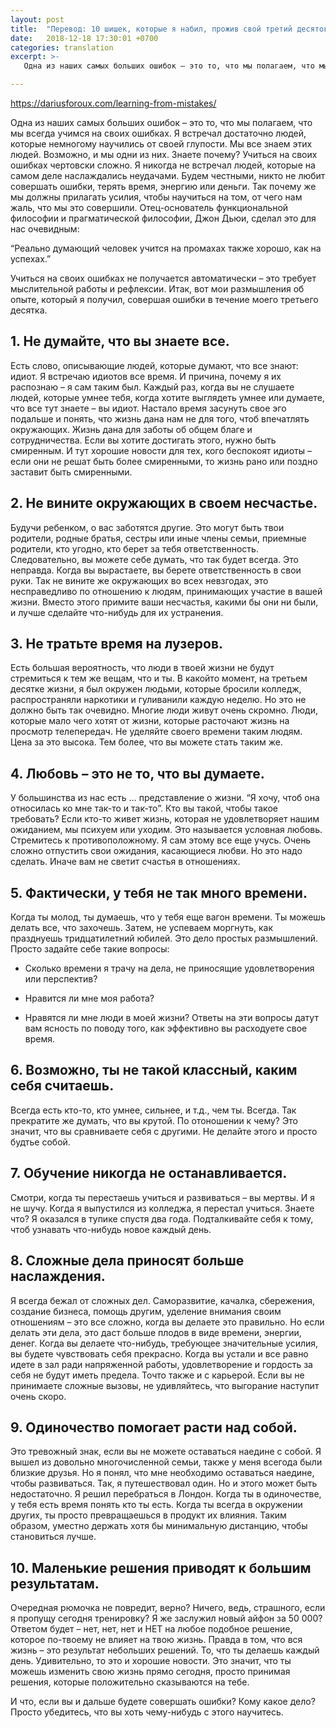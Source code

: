 ```yaml
---
layout: post
title:  "Перевод: 10 шишек, которые я набил, прожив свой третий десяток"
date:   2018-12-18 17:30:01 +0700
categories: translation
excerpt: >-
   Одна из наших самых больших ошибок – это то, что мы полагаем, что мы всегда учимся на своих ошибках. Я встречал достаточно людей, которые немногому научились от своей глупости.

---
```

https://dariusforoux.com/learning-from-mistakes/

Одна из наших самых больших ошибок – это то, что мы полагаем, что мы всегда учимся на своих ошибках. Я встречал достаточно людей, которые немногому научились от своей глупости.
Мы все знаем этих людей. Возможно, и мы одни из них. Знаете почему? Учиться на своих ошибках чертовски сложно. Я никогда не встречал людей, которые на самом деле наслаждались неудачами.
Будем честными, никто не любит совершать ошибки, терять время, энергию или деньги. Так почему же мы должны прилагать усилия, чтобы научиться на том, от чего нам жаль, что мы это совершили. Отец-основатель функциональной философии и прагматической философии, Джон Дьюи, сделал это для нас очевидным:

“Реально думающий человек учится на промахах также хорошо, как на успехах.”

Учиться на своих ошибках не получается автоматически – это требует мыслительной работы и рефлексии. Итак, вот мои размышления об опыте, который я получил, совершая ошибки в течение моего третьего десятка.

## 1. Не думайте, что вы знаете все.

Есть слово, описывающие людей, которые думают, что все знают: идиот. Я встречаю идиотов все время. И причина, почему я их распознаю – я сам таким был.
Каждый раз, когда вы не слушаете людей, которые умнее тебя, когда хотите выглядеть умнее или думаете, что все тут знаете – вы идиот. Настало время засунуть свое эго подальше и понять, что жизнь дана нам не для того, чтоб впечатлять окружающих.
Жизнь дана для заботы об общем благе и сотрудничества. Если вы хотите достигать этого, нужно быть смиренным. И тут хорошие новости для тех, кого беспокоят идиоты – если они не решат быть более смиренными, то жизнь рано или поздно заставит быть смиренными.

## 2. Не вините окружающих в своем несчастье.

Будучи ребенком, о вас заботятся другие. Это могут быть твои родители, родные братья, сестры или иные члены семьи, приемные родители, кто угодно, кто берет за тебя ответственность. Следовательно, вы можете себе думать, что так будет всегда.
Это неправда. Когда вы вырастаете, вы берете ответственность в свои руки. Так не вините же окружающих во всех невзгодах, это несправедливо по отношению к людям, принимающих участие в вашей жизни. Вместо этого примите ваши несчастья, какими бы они ни были, и лучше сделайте что-нибудь для их устранения.

## 3. Не тратьте время на лузеров.

Есть большая вероятность, что люди в твоей жизни не будут стремиться к тем же вещам, что и ты. В какойто момент, на третьем десятке жизни, я был окружен людьми, которые бросили колледж, распространяли наркотики и гуливанили каждую неделю.
Но это не должно быть так очевидно. Многие люди живут очень скромно. Люди, которые мало чего хотят от жизни, которые расточают жизнь на просмотр телепередач.
Не уделяйте своего времени таким людям. Цена за это высока. Тем более, что вы можете стать таким же.

## 4. Любовь – это не то, что вы думаете.

У большинства из нас есть … представление о жизни. “Я хочу, чтоб она относилась ко мне так-то и так-то”. Кто вы такой, чтобы такое требовать? Если кто-то живет жизнь, которая не удовлетворяет нашим ожиданием, мы психуем или уходим.
Это называется условная любовь. Стремитесь к противоположному. Я сам этому все еще учусь. Очень сложно отпустить свои ожидания, касающиеся любви. Но это надо сделать. Иначе вам не светит счастья в отношениях.

## 5. Фактически, у тебя не так много времени.

Когда ты молод, ты думаешь, что у тебя еще вагон времени. Ты можешь делать все, что захочешь. Затем, не успеваем моргнуть, как празднуешь тридцатилетний юбилей.
Это дело простых размышлений. Просто задайте себе такие вопросы:

-	Сколько времени я трачу на дела, не 	приносящие удовлетворения или перспектив?

-	Нравится ли мне моя работа?

-	Нравятся ли мне люди в моей жизни?
Ответы на эти вопросы датут вам ясность по поводу того, как эффективно вы расходуете свое время.

## 6. Возможно, ты не такой классный, каким себя считаешь.

Всегда есть кто-то, кто умнее, сильнее, и т.д., чем ты. Всегда.
Так прекратите же думать, что вы крутой. По отоношении к чему? Это значит, что вы сравниваете себя с другими. Не делайте этого и просто будтье собой.

## 7. Обучение никогда не останавливается.

Смотри, когда ты перестаешь учиться и развиваться – вы мертвы. И я не шучу. Когда я выпустился из колледжа, я перестал учиться. Знаете что? Я оказался в тупике спустя два года.
Подталкивайте себя к тому, чтоб узнавать что-нибудь новое каждый день.

## 8. Сложные дела приносят больше наслаждения.

Я всегда бежал от сложных дел. Саморазвитие, качалка, сбережения, создание бизнеса, помощь другим, уделение внимания своим отношениям – это все сложно, когда вы делаете это правильно.
Но если делать эти дела, это даст больше плодов в виде времени, энергии, денег. Когда вы делаете что-нибудь, требующее значительные усилия, вы будете чувствовать себя прекрасно. Когда вы устали и все равно идете в зал ради напряженной работы, удовлетворение и гордость за себя не будут иметь предела.
Точто также и с карьерой. Если вы не принимаете сложные вызовы, не удивляйтесь, что выгорание наступит очень скоро.

## 9. Одиночество помогает расти над собой.

Это тревожный знак, если вы не можете оставаться наедине с собой. Я вышел из довольно многочисленной семьи, также у меня всегода были близкие друзья. Но я понял, что мне необходимо оставаться наедине, чтобы развиваться. Так, я путешествовал один.
Но и этого может быть недостаточно. Я решил перебраться в Лондон. Когда ты в одиночестве, у тебя есть время понять кто ты есть. Когда ты всегда в окружении других, ты просто превращаешься в продукт их влияния. Таким образом, уместно держать хотя бы минимальную дистанцию, чтобы становиться лучше.

## 10. Маленькие решения приводят к большим результатам.

Очередная рюмочка не повредит, верно? Ничего, ведь, страшного, если я пропущу сегодня тренировку? Я же заслужил новый айфон за 50 000?
Ответом будет – нет, нет, нет и НЕТ на любое подобное решение, которое по-твоему не влияет на твою жизнь. Правда в том, что вся жизнь – это результат небольших решений.
То, что ты делаешь каждый день. Удивительно, то это и хорошие новости. Это значит, что ты можешь изменить свою жизнь прямо сегодня, просто принимая решения, которые положительно сказываются на тебе.

И что, если вы и дальше будете совершать ошибки? Кому какое дело? Просто убедитесь, что вы хоть чему-нибудь с этого научитесь.
